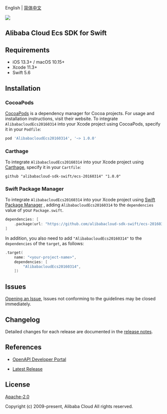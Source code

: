 English | [简体中文](README-CN.md)

![](https://aliyunsdk-pages.alicdn.com/icons/AlibabaCloud.svg)

## Alibaba Cloud Ecs SDK for Swift

## Requirements

- iOS 13.3+ / macOS 10.15+
- Xcode 11.3+
- Swift 5.6

## Installation

### CocoaPods

[CocoaPods](https://cocoapods.org) is a dependency manager for Cocoa projects. For usage and installation instructions, visit their website. To integrate `AlibabacloudEcs20160314` into your Xcode project using CocoaPods, specify it in your `Podfile`:

```ruby
pod 'AlibabacloudEcs20160314', '~> 1.0.0'
```

### Carthage

To integrate `AlibabacloudEcs20160314` into your Xcode project using [Carthage](https://github.com/Carthage/Carthage), specify it in your `Cartfile`:

```ogdl
github "alibabacloud-sdk-swift/ecs-20160314" "1.0.0"
```

### Swift Package Manager

To integrate `AlibabacloudEcs20160314` into your Xcode project using [Swift Package Manager](https://swift.org/package-manager/) , adding `AlibabacloudEcs20160314` to the `dependencies` value of your `Package.swift`.

```swift
dependencies: [
    .package(url: "https://github.com/alibabacloud-sdk-swift/ecs-20160314.git", from: "1.0.0")
]
```

In addition, you also need to add `"AlibabacloudEcs20160314"` to the `dependencies` of the `target`, as follows:

```swift
.target(
    name: "<your-project-name>",
    dependencies: [
        "AlibabacloudEcs20160314",
    ])
```

## Issues

[Opening an Issue](https://github.com/alibabacloud-sdk-swift/ecs-20160314/issues/new), Issues not conforming to the guidelines may be closed immediately.

## Changelog

Detailed changes for each release are documented in the [release notes](./ChangeLog.txt).

## References

* [OpenAPI Developer Portal](https://next.api.alibabacloud.com/home)
- [Latest Release](https://github.com/alibabacloud-sdk-swift/ecs-20160314)

## License

[Apache-2.0](http://www.apache.org/licenses/LICENSE-2.0)

Copyright (c) 2009-present, Alibaba Cloud All rights reserved.
